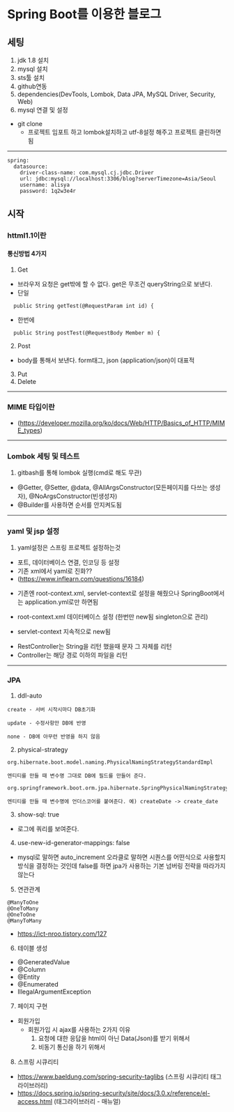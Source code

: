 # Spring Boot를 이용한 블로그

## 세팅
1. jdk 1.8 설치
2. mysql 설치
3. sts툴 설치
4. github연동
5. dependencies(DevTools, Lombok, Data JPA, MySQL Driver, Security, Web) 
6. mysql 연결 및 설정
* git clone
   - 프로젝트 임포트 하고 lombok설치하고 utf-8설정 해주고 프로젝트 클린하면 됨
------------------------------------------------------------------------
```
spring:
  datasource:
    driver-class-name: com.mysql.cj.jdbc.Driver
    url: jdbc:mysql://localhost:3306/blog?serverTimezone=Asia/Seoul
    username: alisya
    password: 1q2w3e4r
```

## 시작
### httml1.1이란
#### 통신방법 4가지
1. Get
- 브라우저 요청은 get밖에 할 수 없다. get은 무조건 queryString으로 보낸다.
- 단일
```	
  public String getTest(@RequestParam int id) {  
```  
- 한번에
```
  public String postTest(@RequestBody Member m) {
```
2. Post
- body를 통해서 보낸다. form태그, json (application/json)이 대표적 
3. Put
4. Delete

------------------------------------------------------------------------

### MIME 타입이란
- (https://developer.mozilla.org/ko/docs/Web/HTTP/Basics_of_HTTP/MIME_types)
 
------------------------------------------------------------------------

### Lombok 세팅 및 테스트
1. gitbash를 통해 lombok 실행(cmd로 해도 무관)
- @Getter, @Setter, @data, @AllArgsConstructor(모든페이지를 다쓰는 생성자), @NoArgsConstructor(빈생성자)
- @Builder를 사용하면 순서를 안지켜도됨

------------------------------------------------------------------------

### yaml 및 jsp 설정
1. yaml설정은 스프링 프로젝트 설정하는것
- 포트, 데이터베이스 연결, 인코딩 등 설정
- 기존 xml에서 yaml로 진화??
- (https://www.inflearn.com/questions/16184)

* 기존엔 root-context.xml, servlet-context로 설정을 해줬으나 SpringBoot에서는 application.yml로만 하면됨
- root-context.xml  데이터베이스 설정 (한번만 new됨 singleton으로 관리)

- servlet-context 지속적으로 new됨

* RestController는 String을 리턴 했을때  문자 그 자체를 리턴
* Controller는 해당 경로 이하의 파일을 리턴

------------------------------------------------------------------------

### JPA
1. ddl-auto
```
create - 서버 시작시마다 DB초기화

update - 수정사항만 DB에 반영

none - DB에 아무런 반영을 하지 않음
```
2. physical-strategy
```
org.hibernate.boot.model.naming.PhysicalNamingStrategyStandardImpl

엔티티를 만들 때 변수명 그대로 DB에 필드를 만들어 준다.

org.springframework.boot.orm.jpa.hibernate.SpringPhysicalNamingStrategy

엔티티를 만들 때 변수명에 언더스코어를 붙여준다. 예) createDate -> create_date
```
3. show-sql: true
- 로그에 쿼리를 보여준다.
4. use-new-id-generator-mappings: false
- mysql로 말하면 auto_increment 오라클로 말하면 시퀀스를 어떤식으로 사용할지 방식을 결정하는 것인데 false를 하면 jpa가 사용하는 기본 넘버링 전략을 따라가지 않는다

5. 연관관계
```
@ManyToOne
@OneToMany
@OneToOne
@ManyToMany
```
- https://ict-nroo.tistory.com/127

6. 테이블 생성
- @GeneratedValue
- @Column
- @Entity
- @Enumerated
- IllegalArgumentException
7. 페이지 구현
- 회원가입
  - 회원가입 시 ajax를 사용하는 2가지 이유
    1. 요청에 대한 응답을 html이 아닌 Data(Json)를 받기 위해서
    2. 비동기 통신을 하기 위해서

8. 스프링 시큐리티
  - https://www.baeldung.com/spring-security-taglibs (스프링 시큐리티 태그라이브러리)
  - https://docs.spring.io/spring-security/site/docs/3.0.x/reference/el-access.html (태그라이브러리 - 매뉴얼)
